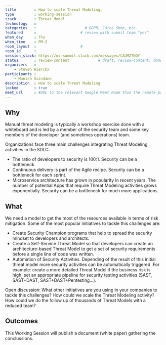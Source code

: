 ```yaml
---
title        : How to scale Threat Modeling.
type         : working-session
track        : Threat Model
technology   :
categories   :                      # GDPR, Juice Shop, etc.
featured     :                    # review with summit team "yes"
when_day     : Thu
when_time    : PM-2
room_layout  :                    #
room_id      :
session_slack: https://os-summit.slack.com/messages/CAUMZ7NQY
status       : review-content             # draft, review-content, done
organizers   :
    - Steven Wierckx
participants :
    - Manish Saindane
description  : How to scale Threat Modeling
locked       : true
meet_url     : #URL to the relevant Google Meet Room thus the remote participants can join a session
---
```


## Why

Manual threat modeling is typically a  workshop exercise done with a  whiteboard and is led by a member of the security team and some key members  of the developer (and sometimes  operations) team.

Organizations face three main challenges integrating Threat Modeling activities in the SDLC:
 - The ratio of developers to security is 100:1. Security can be a bottleneck.
 - Continuous delivery is part of the Agile recipe. Security can be a bottleneck for each sprint.
 - Microservice architecture has grown in popularity in recent years. The number of potential Apps that require Threat Modeling activities grows exponentially. Security can be a bottleneck for much more applications.


## What
We need a model to get the most of the resources available in terms of risk mitigation. Some of the most popular initiatives to tackle this challenges are:
 - Create Security Champion programs that help to spread the security mindset to developers and architects.
 - Create a Self-Service Threat Model so that developers can create an architecture-based Threat Model to get a set of security requirements before a single line of code was written.
 - Automation of Security Activities. Depending of the result of this initial threat model more security activities can be automatically triggered. For example: create a more detailed Threat Model if the business risk is high, set an appropriate pipeline for security testing activities (SAST, SAST+DAST, SAST+DAST+Pentesting...).

Open discussion: What other initiatives are you using in your companies to tackle this challenges? How could we scale the Threat Modeling activity? How could we do the follow up of thousands of Threat Models with a reduced team?


## Outcomes

This Working Session will publish a document (white paper) gathering the conclussions.
